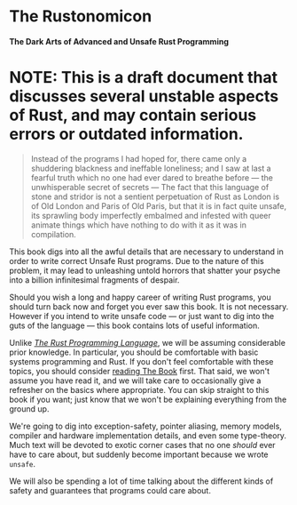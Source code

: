 # The Rustonomicon

#### The Dark Arts of Advanced and Unsafe Rust Programming

# NOTE: This is a draft document that discusses several unstable aspects of Rust, and may contain serious errors or outdated information.

> Instead of the programs I had hoped for, there came only a shuddering blackness
and ineffable loneliness; and I saw at last a fearful truth which no one had
ever dared to breathe before — the unwhisperable secret of secrets — The fact
that this language of stone and stridor is not a sentient perpetuation of Rust
as London is of Old London and Paris of Old Paris, but that it is in fact
quite unsafe, its sprawling body imperfectly embalmed and infested with queer
animate things which have nothing to do with it as it was in compilation.

This book digs into all the awful details that are necessary to understand in
order to write correct Unsafe Rust programs. Due to the nature of this problem,
it may lead to unleashing untold horrors that shatter your psyche into a billion
infinitesimal fragments of despair.

Should you wish a long and happy career of writing Rust programs, you should
turn back now and forget you ever saw this book. It is not necessary. However
if you intend to write unsafe code — or just want to dig into the guts of the
language — this book contains lots of useful information.

Unlike *[The Rust Programming Language][trpl]*, we will be assuming considerable
prior knowledge. In particular, you should be comfortable with basic systems
programming and Rust. If you don't feel comfortable with these topics, you
should consider [reading The Book][trpl] first. That said, we won't assume you
have read it, and we will take care to occasionally give a refresher on the
basics where appropriate. You can skip straight to this book if you want;
just know that we won't be explaining everything from the ground up.

We're going to dig into exception-safety, pointer aliasing, memory models,
compiler and hardware implementation details, and even some type-theory.
Much text will be devoted to exotic corner cases that no one *should* ever have
to care about, but suddenly become important because we wrote `unsafe`.

We will also be spending a lot of time talking about the different kinds of
safety and guarantees that programs could care about.

[trpl]: ../book/index.html
